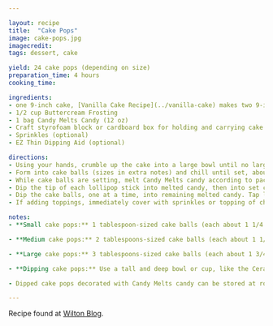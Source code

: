 ```yaml
---

layout: recipe
title:  "Cake Pops"
image: cake-pops.jpg
imagecredit: 
tags: dessert, cake

yield: 24 cake pops (depending on size)
preparation_time: 4 hours
cooking_time:

ingredients:
- one 9-inch cake, [Vanilla Cake Recipe](../vanilla-cake) makes two 9-inch cakes
- 1/2 cup Buttercream Frosting
- 1 bag Candy Melts Candy (12 oz)
- Craft styrofoam block or cardboard box for holding and carrying cake pops
- Sprinkles (optional)
- EZ Thin Dipping Aid (optional)

directions:
- Using your hands, crumble up the cake into a large bowl until no large pieces remain. Add frosting, mixing with fingers until well combined.
- Form into cake balls (sizes in extra notes) and chill until set, about 2 hours.
- While cake balls are setting, melt Candy Melts candy according to package instructions. Then retreive the cake balls from the fridge and prepare a cake pop stand.
- Dip the tip of each lollipop stick into melted candy, then into set cake balls. Repeat with all cake balls, then let chill again until set, about 10 minutes. Reserve remaining melted candy.
- Dip the cake balls, one at a time, into remaining melted candy. Tap lightly to remove excess (only if the cake balls are secure on the stick). If needed, you can reheat the candy or reheat with some EZ Thin Dipping Aid to thin it out for easier dipping.
- If adding toppings, immediately cover with sprinkles or topping of choice, then transfer to craft foam. Repeat with remaining cake pops. Chill until set, about 10 to 15 minutes.

notes:
- **Small cake pops:** 1 tablespoon-sized cake balls (each about 1 1/4 inch diameter) makes about 48 cake pops.

- **Medium cake pops:** 2 tablespoons-sized cake balls (each about 1 1/2 inch diameter) makes about 24 cake pops.

- **Large cake pops:** 3 tablespoons-sized cake balls (each about 1 3/4 inch diameter) makes about 16 cake pops.

- **Dipping cake pops:** Use a tall and deep bowl or cup, like the Ceramic Candy Melting Bowls, to dip your cake pops in Candy Melts. This way the pops can be completely submerged.

- Dipped cake pops decorated with Candy Melts candy can be stored at room temperature for a week. If you used melted chocolate or white chocolate to dip or decorate your cake pops, store them in the fridge so the chocolate doesn’t melt.

---
```


Recipe found at [Wilton Blog](https://blog.wilton.com/how-to-make-cake-pops-easy-cake-pop-recipe/).